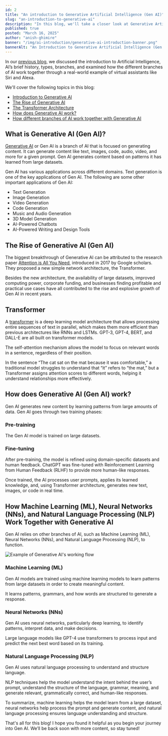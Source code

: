 ```yaml
---
id: 2
title: "An introduction to Generative Artificial Intelligence (Gen AI)"
slug: "an-introduction-to-generative-ai"
description: "In this blog, we'll take a closer look at Generative Artificial Intelligence (Gen AI), explore its applications, rise, and examine how branches of AI come together."
published: true
posted: "March 16, 2025"
author: "anish-ghimire"
banner: "/img/ai-introduction/generative-ai-introduction-banner.png"
bannerAlt: "An Introduction to Generative Artificial Intelligence (Gen AI) Banner"
---
```


In our [previous blog](https://sarvalekh.com/blog/an-introduction-to-artificial-intelligence), we discussed the introduction to Artificial Intelligence, AI’s brief history, types, branches, and examined how the different branches of AI work together through a real-world example of virtual assistants like Siri and Alexa.

We'll cover the following topics in this blog:

- <a href="#what-is-generative-ai-gen-ai" target="_self">Introduction to Generative AI</a>
- <a href="#the-rise-of-generative-ai-gen-ai" target="_self">The Rise of Generative AI</a>
- <a href="#transformer" target="_self">The Transformer Architecture</a>
- <a href="#how-does-generative-ai-gen-ai-work" target="_self">How does Generative AI work?</a>
- <a href="#how-machine-learning-ml-neural-networks-nns-and-natural-language-processing-nlp-work-together-with-generative-ai" target="_self">How different branches of AI work together with Generative AI</a>

## What is Generative AI (Gen AI)?

[Generative AI](https://research.ibm.com/blog/what-is-generative-AI) or Gen AI is a branch of AI that is focused on generating content. It can generate content like text, images, code, audio, video, and more for a given prompt. Gen AI generates content based on patterns it has learned from large datasets.

Gen AI has various applications across different domains. Text generation is one of the key applications of Gen AI. The following are some other important applications of Gen AI:

- Text Generation
- Image Generation
- Video Generation
- Code Generation
- Music and Audio Generation
- 3D Model Generation
- AI-Powered Chatbots
- AI-Powered Writing and Design Tools

## The Rise of Generative AI (Gen AI)

The biggest breakthrough of Generative AI can be attributed to the research paper [Attention is All You Need](https://arxiv.org/abs/1706.03762), introduced in 2017 by Google scholars. They proposed a new simple network architecture, the Transformer.

Besides the new architecture, the availability of large datasets, improved computing power, corporate funding, and businesses finding profitable and practical use cases have all contributed to the rise and explosive growth of Gen AI in recent years.

## Transformer

A [transformer](https://huggingface.co/learn/nlp-course/en/chapter1/4) is a deep learning model architecture that allows processing entire sequences of text in parallel, which makes them more efficient than previous architectures like RNNs and LSTMs. GPT-3, GPT-4, BERT, and DALL-E are all built on transformer models.

The self-attention mechanism allows the model to focus on relevant words in a sentence, regardless of their position.

In the sentence “The cat sat on the mat because it was comfortable,” a traditional model struggles to understand that “it” refers to “the mat,” but a Transformer assigns attention scores to different words, helping it understand relationships more effectively.

## How does Generative AI (Gen AI) work?

Gen AI generates new content by learning patterns from large amounts of data. Gen AI goes through two training phases:

### Pre-training

The Gen AI model is trained on large datasets.

### Fine-tuning

After pre-training, the model is refined using domain-specific datasets and human feedback.
ChatGPT was fine-tuned with Reinforcement Learning from Human Feedback (RLHF) to provide more human-like responses.

Once trained, the AI processes user prompts, applies its learned knowledge, and, using Transformer architecture, generates new text, images, or code in real time.

## How Machine Learning (ML), Neural Networks (NNs), and Natural Language Processing (NLP) Work Together with Generative AI

Gen AI relies on other branches of AI, such as Machine Learning (ML), Neural Networks (NNs), and Natural Language Processing (NLP), to function.

![Example of Generative AI's working flow](/img/ai-introduction/generative-ai-working-flow-example.png)

### Machine Learning (ML)

Gen AI models are trained using machine learning models to learn patterns from large datasets in order to create meaningful content.

It learns patterns, grammars, and how words are structured to generate a response.

### Neural Networks (NNs)

Gen AI uses neural networks, particularly deep learning, to identify patterns, interpret data, and make decisions.

Large language models like GPT-4 use transformers to process input and predict the next best word based on its training.

### Natural Language Processing (NLP)

Gen AI uses natural language processing to understand and structure language.

NLP techniques help the model understand the intent behind the user’s prompt, understand the structure of the language, grammar, meaning, and generate relevant, grammatically correct, and human-like responses.

To summarize, machine learning helps the model learn from a large dataset, neural networks help process the prompt and generate content, and natural language processing ensures language understanding and structure.

That's all for this blog! I hope you found it helpful as you begin your journey into Gen AI. We’ll be back soon with more content, so stay tuned!
